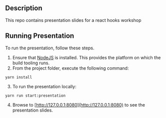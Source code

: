 ## Description 
This repo contains presentation slides for a react hooks workshop

## Running Presentation

To run the presentation, follow these steps.

1. Ensure that [NodeJS](http://nodejs.org/) is installed. This provides the platform on which the build tooling runs.
2. From the project folder, execute the following command:

  ```shell
  yarn install
  ```

3. To run the presentation locally:

  ```shell
  yarn run start:presentation
  ```

4. Browse to [http://127.0.0.1:8080](http://127.0.0.1:8080) to see the presentation slides.
